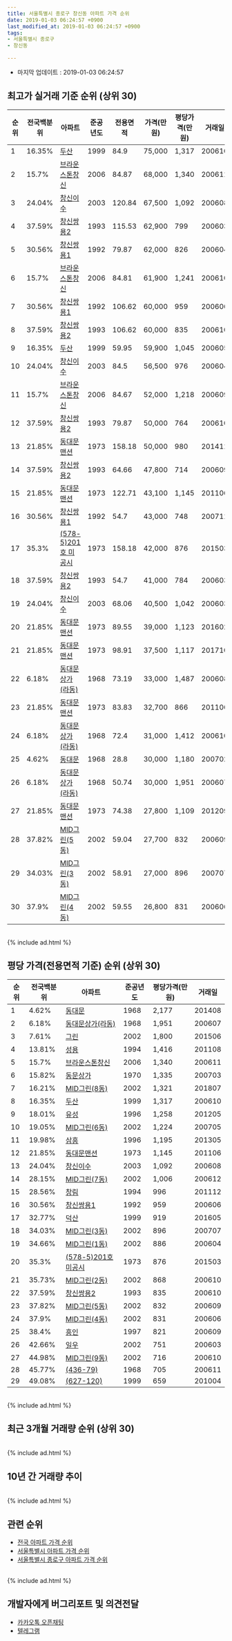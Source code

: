 ```yaml
---
title: 서울특별시 종로구 창신동 아파트 가격 순위
date: 2019-01-03 06:24:57 +0900
last_modified_at: 2019-01-03 06:24:57 +0900
tags:
- 서울특별시 종로구
- 창신동

---
```


* 마지막 업데이트 : 2019-01-03 06:24:57

## 최고가 실거래 기준 순위 (상위 30)


|순위|전국백분위|아파트|준공년도|전용면적|가격(만원)|평당가격(만원)|거래일|
|---|---|---|---|---|---|---|---|
|1|16.35%|[두산](https://search.naver.com/search.naver?query=%EC%84%9C%EC%9A%B8%ED%8A%B9%EB%B3%84%EC%8B%9C+%EC%A2%85%EB%A1%9C%EA%B5%AC+%EC%B0%BD%EC%8B%A0%EB%8F%99+%EB%91%90%EC%82%B0)|1999|84.9|75,000|1,317|200610|
|2|15.7%|[브라운스톤창신](https://search.naver.com/search.naver?query=%EC%84%9C%EC%9A%B8%ED%8A%B9%EB%B3%84%EC%8B%9C+%EC%A2%85%EB%A1%9C%EA%B5%AC+%EC%B0%BD%EC%8B%A0%EB%8F%99+%EB%B8%8C%EB%9D%BC%EC%9A%B4%EC%8A%A4%ED%86%A4%EC%B0%BD%EC%8B%A0)|2006|84.87|68,000|1,340|200611|
|3|24.04%|[창신이수](https://search.naver.com/search.naver?query=%EC%84%9C%EC%9A%B8%ED%8A%B9%EB%B3%84%EC%8B%9C+%EC%A2%85%EB%A1%9C%EA%B5%AC+%EC%B0%BD%EC%8B%A0%EB%8F%99+%EC%B0%BD%EC%8B%A0%EC%9D%B4%EC%88%98)|2003|120.84|67,500|1,092|200608|
|4|37.59%|[창신쌍용2](https://search.naver.com/search.naver?query=%EC%84%9C%EC%9A%B8%ED%8A%B9%EB%B3%84%EC%8B%9C+%EC%A2%85%EB%A1%9C%EA%B5%AC+%EC%B0%BD%EC%8B%A0%EB%8F%99+%EC%B0%BD%EC%8B%A0%EC%8C%8D%EC%9A%A92)|1993|115.53|62,900|799|200603|
|5|30.56%|[창신쌍용1](https://search.naver.com/search.naver?query=%EC%84%9C%EC%9A%B8%ED%8A%B9%EB%B3%84%EC%8B%9C+%EC%A2%85%EB%A1%9C%EA%B5%AC+%EC%B0%BD%EC%8B%A0%EB%8F%99+%EC%B0%BD%EC%8B%A0%EC%8C%8D%EC%9A%A91)|1992|79.87|62,000|826|200604|
|6|15.7%|[브라운스톤창신](https://search.naver.com/search.naver?query=%EC%84%9C%EC%9A%B8%ED%8A%B9%EB%B3%84%EC%8B%9C+%EC%A2%85%EB%A1%9C%EA%B5%AC+%EC%B0%BD%EC%8B%A0%EB%8F%99+%EB%B8%8C%EB%9D%BC%EC%9A%B4%EC%8A%A4%ED%86%A4%EC%B0%BD%EC%8B%A0)|2006|84.81|61,900|1,241|200610|
|7|30.56%|[창신쌍용1](https://search.naver.com/search.naver?query=%EC%84%9C%EC%9A%B8%ED%8A%B9%EB%B3%84%EC%8B%9C+%EC%A2%85%EB%A1%9C%EA%B5%AC+%EC%B0%BD%EC%8B%A0%EB%8F%99+%EC%B0%BD%EC%8B%A0%EC%8C%8D%EC%9A%A91)|1992|106.62|60,000|959|200606|
|8|37.59%|[창신쌍용2](https://search.naver.com/search.naver?query=%EC%84%9C%EC%9A%B8%ED%8A%B9%EB%B3%84%EC%8B%9C+%EC%A2%85%EB%A1%9C%EA%B5%AC+%EC%B0%BD%EC%8B%A0%EB%8F%99+%EC%B0%BD%EC%8B%A0%EC%8C%8D%EC%9A%A92)|1993|106.62|60,000|835|200610|
|9|16.35%|[두산](https://search.naver.com/search.naver?query=%EC%84%9C%EC%9A%B8%ED%8A%B9%EB%B3%84%EC%8B%9C+%EC%A2%85%EB%A1%9C%EA%B5%AC+%EC%B0%BD%EC%8B%A0%EB%8F%99+%EB%91%90%EC%82%B0)|1999|59.95|59,900|1,045|200605|
|10|24.04%|[창신이수](https://search.naver.com/search.naver?query=%EC%84%9C%EC%9A%B8%ED%8A%B9%EB%B3%84%EC%8B%9C+%EC%A2%85%EB%A1%9C%EA%B5%AC+%EC%B0%BD%EC%8B%A0%EB%8F%99+%EC%B0%BD%EC%8B%A0%EC%9D%B4%EC%88%98)|2003|84.5|56,500|976|200604|
|11|15.7%|[브라운스톤창신](https://search.naver.com/search.naver?query=%EC%84%9C%EC%9A%B8%ED%8A%B9%EB%B3%84%EC%8B%9C+%EC%A2%85%EB%A1%9C%EA%B5%AC+%EC%B0%BD%EC%8B%A0%EB%8F%99+%EB%B8%8C%EB%9D%BC%EC%9A%B4%EC%8A%A4%ED%86%A4%EC%B0%BD%EC%8B%A0)|2006|84.67|52,000|1,218|200609|
|12|37.59%|[창신쌍용2](https://search.naver.com/search.naver?query=%EC%84%9C%EC%9A%B8%ED%8A%B9%EB%B3%84%EC%8B%9C+%EC%A2%85%EB%A1%9C%EA%B5%AC+%EC%B0%BD%EC%8B%A0%EB%8F%99+%EC%B0%BD%EC%8B%A0%EC%8C%8D%EC%9A%A92)|1993|79.87|50,000|764|200610|
|13|21.85%|[동대문맨션](https://search.naver.com/search.naver?query=%EC%84%9C%EC%9A%B8%ED%8A%B9%EB%B3%84%EC%8B%9C+%EC%A2%85%EB%A1%9C%EA%B5%AC+%EC%B0%BD%EC%8B%A0%EB%8F%99+%EB%8F%99%EB%8C%80%EB%AC%B8%EB%A7%A8%EC%85%98)|1973|158.18|50,000|980|201411|
|14|37.59%|[창신쌍용2](https://search.naver.com/search.naver?query=%EC%84%9C%EC%9A%B8%ED%8A%B9%EB%B3%84%EC%8B%9C+%EC%A2%85%EB%A1%9C%EA%B5%AC+%EC%B0%BD%EC%8B%A0%EB%8F%99+%EC%B0%BD%EC%8B%A0%EC%8C%8D%EC%9A%A92)|1993|64.66|47,800|714|200609|
|15|21.85%|[동대문맨션](https://search.naver.com/search.naver?query=%EC%84%9C%EC%9A%B8%ED%8A%B9%EB%B3%84%EC%8B%9C+%EC%A2%85%EB%A1%9C%EA%B5%AC+%EC%B0%BD%EC%8B%A0%EB%8F%99+%EB%8F%99%EB%8C%80%EB%AC%B8%EB%A7%A8%EC%85%98)|1973|122.71|43,100|1,145|201106|
|16|30.56%|[창신쌍용1](https://search.naver.com/search.naver?query=%EC%84%9C%EC%9A%B8%ED%8A%B9%EB%B3%84%EC%8B%9C+%EC%A2%85%EB%A1%9C%EA%B5%AC+%EC%B0%BD%EC%8B%A0%EB%8F%99+%EC%B0%BD%EC%8B%A0%EC%8C%8D%EC%9A%A91)|1992|54.7|43,000|748|200711|
|17|35.3%|[(578-5)201호 미공시](https://search.naver.com/search.naver?query=%EC%84%9C%EC%9A%B8%ED%8A%B9%EB%B3%84%EC%8B%9C+%EC%A2%85%EB%A1%9C%EA%B5%AC+%EC%B0%BD%EC%8B%A0%EB%8F%99+%28578-5%29201%ED%98%B8+%EB%AF%B8%EA%B3%B5%EC%8B%9C)|1973|158.18|42,000|876|201503|
|18|37.59%|[창신쌍용2](https://search.naver.com/search.naver?query=%EC%84%9C%EC%9A%B8%ED%8A%B9%EB%B3%84%EC%8B%9C+%EC%A2%85%EB%A1%9C%EA%B5%AC+%EC%B0%BD%EC%8B%A0%EB%8F%99+%EC%B0%BD%EC%8B%A0%EC%8C%8D%EC%9A%A92)|1993|54.7|41,000|784|200603|
|19|24.04%|[창신이수](https://search.naver.com/search.naver?query=%EC%84%9C%EC%9A%B8%ED%8A%B9%EB%B3%84%EC%8B%9C+%EC%A2%85%EB%A1%9C%EA%B5%AC+%EC%B0%BD%EC%8B%A0%EB%8F%99+%EC%B0%BD%EC%8B%A0%EC%9D%B4%EC%88%98)|2003|68.06|40,500|1,042|200603|
|20|21.85%|[동대문맨션](https://search.naver.com/search.naver?query=%EC%84%9C%EC%9A%B8%ED%8A%B9%EB%B3%84%EC%8B%9C+%EC%A2%85%EB%A1%9C%EA%B5%AC+%EC%B0%BD%EC%8B%A0%EB%8F%99+%EB%8F%99%EB%8C%80%EB%AC%B8%EB%A7%A8%EC%85%98)|1973|89.55|39,000|1,123|201602|
|21|21.85%|[동대문맨션](https://search.naver.com/search.naver?query=%EC%84%9C%EC%9A%B8%ED%8A%B9%EB%B3%84%EC%8B%9C+%EC%A2%85%EB%A1%9C%EA%B5%AC+%EC%B0%BD%EC%8B%A0%EB%8F%99+%EB%8F%99%EB%8C%80%EB%AC%B8%EB%A7%A8%EC%85%98)|1973|98.91|37,500|1,117|201710|
|22|6.18%|[동대문상가(라동)](https://search.naver.com/search.naver?query=%EC%84%9C%EC%9A%B8%ED%8A%B9%EB%B3%84%EC%8B%9C+%EC%A2%85%EB%A1%9C%EA%B5%AC+%EC%B0%BD%EC%8B%A0%EB%8F%99+%EB%8F%99%EB%8C%80%EB%AC%B8%EC%83%81%EA%B0%80%28%EB%9D%BC%EB%8F%99%29)|1968|73.19|33,000|1,487|200608|
|23|21.85%|[동대문맨션](https://search.naver.com/search.naver?query=%EC%84%9C%EC%9A%B8%ED%8A%B9%EB%B3%84%EC%8B%9C+%EC%A2%85%EB%A1%9C%EA%B5%AC+%EC%B0%BD%EC%8B%A0%EB%8F%99+%EB%8F%99%EB%8C%80%EB%AC%B8%EB%A7%A8%EC%85%98)|1973|83.83|32,700|866|201106|
|24|6.18%|[동대문상가(라동)](https://search.naver.com/search.naver?query=%EC%84%9C%EC%9A%B8%ED%8A%B9%EB%B3%84%EC%8B%9C+%EC%A2%85%EB%A1%9C%EA%B5%AC+%EC%B0%BD%EC%8B%A0%EB%8F%99+%EB%8F%99%EB%8C%80%EB%AC%B8%EC%83%81%EA%B0%80%28%EB%9D%BC%EB%8F%99%29)|1968|72.4|31,000|1,412|200610|
|25|4.62%|[동대문](https://search.naver.com/search.naver?query=%EC%84%9C%EC%9A%B8%ED%8A%B9%EB%B3%84%EC%8B%9C+%EC%A2%85%EB%A1%9C%EA%B5%AC+%EC%B0%BD%EC%8B%A0%EB%8F%99+%EB%8F%99%EB%8C%80%EB%AC%B8)|1968|28.8|30,000|1,180|200702|
|26|6.18%|[동대문상가(라동)](https://search.naver.com/search.naver?query=%EC%84%9C%EC%9A%B8%ED%8A%B9%EB%B3%84%EC%8B%9C+%EC%A2%85%EB%A1%9C%EA%B5%AC+%EC%B0%BD%EC%8B%A0%EB%8F%99+%EB%8F%99%EB%8C%80%EB%AC%B8%EC%83%81%EA%B0%80%28%EB%9D%BC%EB%8F%99%29)|1968|50.74|30,000|1,951|200607|
|27|21.85%|[동대문맨션](https://search.naver.com/search.naver?query=%EC%84%9C%EC%9A%B8%ED%8A%B9%EB%B3%84%EC%8B%9C+%EC%A2%85%EB%A1%9C%EA%B5%AC+%EC%B0%BD%EC%8B%A0%EB%8F%99+%EB%8F%99%EB%8C%80%EB%AC%B8%EB%A7%A8%EC%85%98)|1973|74.38|27,800|1,109|201209|
|28|37.82%|[MID그린(5동)](https://search.naver.com/search.naver?query=%EC%84%9C%EC%9A%B8%ED%8A%B9%EB%B3%84%EC%8B%9C+%EC%A2%85%EB%A1%9C%EA%B5%AC+%EC%B0%BD%EC%8B%A0%EB%8F%99+MID%EA%B7%B8%EB%A6%B0%285%EB%8F%99%29)|2002|59.04|27,700|832|200609|
|29|34.03%|[MID그린(3동)](https://search.naver.com/search.naver?query=%EC%84%9C%EC%9A%B8%ED%8A%B9%EB%B3%84%EC%8B%9C+%EC%A2%85%EB%A1%9C%EA%B5%AC+%EC%B0%BD%EC%8B%A0%EB%8F%99+MID%EA%B7%B8%EB%A6%B0%283%EB%8F%99%29)|2002|58.91|27,000|896|200707|
|30|37.9%|[MID그린(4동)](https://search.naver.com/search.naver?query=%EC%84%9C%EC%9A%B8%ED%8A%B9%EB%B3%84%EC%8B%9C+%EC%A2%85%EB%A1%9C%EA%B5%AC+%EC%B0%BD%EC%8B%A0%EB%8F%99+MID%EA%B7%B8%EB%A6%B0%284%EB%8F%99%29)|2002|59.55|26,800|831|200606|


<br>
{% include ad.html %}
<br>

## 평당 가격(전용면적 기준) 순위 (상위 30)


|순위|전국백분위|아파트|준공년도|평당가격(만원)|거래일|
|---|---|---|---|---|---|
|1|4.62%|[동대문](https://search.naver.com/search.naver?query=%EC%84%9C%EC%9A%B8%ED%8A%B9%EB%B3%84%EC%8B%9C+%EC%A2%85%EB%A1%9C%EA%B5%AC+%EC%B0%BD%EC%8B%A0%EB%8F%99+%EB%8F%99%EB%8C%80%EB%AC%B8)|1968|2,177|201408|
|2|6.18%|[동대문상가(라동)](https://search.naver.com/search.naver?query=%EC%84%9C%EC%9A%B8%ED%8A%B9%EB%B3%84%EC%8B%9C+%EC%A2%85%EB%A1%9C%EA%B5%AC+%EC%B0%BD%EC%8B%A0%EB%8F%99+%EB%8F%99%EB%8C%80%EB%AC%B8%EC%83%81%EA%B0%80%28%EB%9D%BC%EB%8F%99%29)|1968|1,951|200607|
|3|7.61%|[그린](https://search.naver.com/search.naver?query=%EC%84%9C%EC%9A%B8%ED%8A%B9%EB%B3%84%EC%8B%9C+%EC%A2%85%EB%A1%9C%EA%B5%AC+%EC%B0%BD%EC%8B%A0%EB%8F%99+%EA%B7%B8%EB%A6%B0)|2002|1,800|201506|
|4|13.81%|[성용](https://search.naver.com/search.naver?query=%EC%84%9C%EC%9A%B8%ED%8A%B9%EB%B3%84%EC%8B%9C+%EC%A2%85%EB%A1%9C%EA%B5%AC+%EC%B0%BD%EC%8B%A0%EB%8F%99+%EC%84%B1%EC%9A%A9)|1994|1,416|201108|
|5|15.7%|[브라운스톤창신](https://search.naver.com/search.naver?query=%EC%84%9C%EC%9A%B8%ED%8A%B9%EB%B3%84%EC%8B%9C+%EC%A2%85%EB%A1%9C%EA%B5%AC+%EC%B0%BD%EC%8B%A0%EB%8F%99+%EB%B8%8C%EB%9D%BC%EC%9A%B4%EC%8A%A4%ED%86%A4%EC%B0%BD%EC%8B%A0)|2006|1,340|200611|
|6|15.82%|[동문상가](https://search.naver.com/search.naver?query=%EC%84%9C%EC%9A%B8%ED%8A%B9%EB%B3%84%EC%8B%9C+%EC%A2%85%EB%A1%9C%EA%B5%AC+%EC%B0%BD%EC%8B%A0%EB%8F%99+%EB%8F%99%EB%AC%B8%EC%83%81%EA%B0%80)|1970|1,335|200703|
|7|16.21%|[MID그린(8동)](https://search.naver.com/search.naver?query=%EC%84%9C%EC%9A%B8%ED%8A%B9%EB%B3%84%EC%8B%9C+%EC%A2%85%EB%A1%9C%EA%B5%AC+%EC%B0%BD%EC%8B%A0%EB%8F%99+MID%EA%B7%B8%EB%A6%B0%288%EB%8F%99%29)|2002|1,321|201807|
|8|16.35%|[두산](https://search.naver.com/search.naver?query=%EC%84%9C%EC%9A%B8%ED%8A%B9%EB%B3%84%EC%8B%9C+%EC%A2%85%EB%A1%9C%EA%B5%AC+%EC%B0%BD%EC%8B%A0%EB%8F%99+%EB%91%90%EC%82%B0)|1999|1,317|200610|
|9|18.01%|[유성](https://search.naver.com/search.naver?query=%EC%84%9C%EC%9A%B8%ED%8A%B9%EB%B3%84%EC%8B%9C+%EC%A2%85%EB%A1%9C%EA%B5%AC+%EC%B0%BD%EC%8B%A0%EB%8F%99+%EC%9C%A0%EC%84%B1)|1996|1,258|201205|
|10|19.05%|[MID그린(6동)](https://search.naver.com/search.naver?query=%EC%84%9C%EC%9A%B8%ED%8A%B9%EB%B3%84%EC%8B%9C+%EC%A2%85%EB%A1%9C%EA%B5%AC+%EC%B0%BD%EC%8B%A0%EB%8F%99+MID%EA%B7%B8%EB%A6%B0%286%EB%8F%99%29)|2002|1,224|200705|
|11|19.98%|[삼흥](https://search.naver.com/search.naver?query=%EC%84%9C%EC%9A%B8%ED%8A%B9%EB%B3%84%EC%8B%9C+%EC%A2%85%EB%A1%9C%EA%B5%AC+%EC%B0%BD%EC%8B%A0%EB%8F%99+%EC%82%BC%ED%9D%A5)|1996|1,195|201305|
|12|21.85%|[동대문맨션](https://search.naver.com/search.naver?query=%EC%84%9C%EC%9A%B8%ED%8A%B9%EB%B3%84%EC%8B%9C+%EC%A2%85%EB%A1%9C%EA%B5%AC+%EC%B0%BD%EC%8B%A0%EB%8F%99+%EB%8F%99%EB%8C%80%EB%AC%B8%EB%A7%A8%EC%85%98)|1973|1,145|201106|
|13|24.04%|[창신이수](https://search.naver.com/search.naver?query=%EC%84%9C%EC%9A%B8%ED%8A%B9%EB%B3%84%EC%8B%9C+%EC%A2%85%EB%A1%9C%EA%B5%AC+%EC%B0%BD%EC%8B%A0%EB%8F%99+%EC%B0%BD%EC%8B%A0%EC%9D%B4%EC%88%98)|2003|1,092|200608|
|14|28.15%|[MID그린(7동)](https://search.naver.com/search.naver?query=%EC%84%9C%EC%9A%B8%ED%8A%B9%EB%B3%84%EC%8B%9C+%EC%A2%85%EB%A1%9C%EA%B5%AC+%EC%B0%BD%EC%8B%A0%EB%8F%99+MID%EA%B7%B8%EB%A6%B0%287%EB%8F%99%29)|2002|1,006|200612|
|15|28.56%|[창림](https://search.naver.com/search.naver?query=%EC%84%9C%EC%9A%B8%ED%8A%B9%EB%B3%84%EC%8B%9C+%EC%A2%85%EB%A1%9C%EA%B5%AC+%EC%B0%BD%EC%8B%A0%EB%8F%99+%EC%B0%BD%EB%A6%BC)|1994|996|201112|
|16|30.56%|[창신쌍용1](https://search.naver.com/search.naver?query=%EC%84%9C%EC%9A%B8%ED%8A%B9%EB%B3%84%EC%8B%9C+%EC%A2%85%EB%A1%9C%EA%B5%AC+%EC%B0%BD%EC%8B%A0%EB%8F%99+%EC%B0%BD%EC%8B%A0%EC%8C%8D%EC%9A%A91)|1992|959|200606|
|17|32.77%|[덕산](https://search.naver.com/search.naver?query=%EC%84%9C%EC%9A%B8%ED%8A%B9%EB%B3%84%EC%8B%9C+%EC%A2%85%EB%A1%9C%EA%B5%AC+%EC%B0%BD%EC%8B%A0%EB%8F%99+%EB%8D%95%EC%82%B0)|1999|919|201605|
|18|34.03%|[MID그린(3동)](https://search.naver.com/search.naver?query=%EC%84%9C%EC%9A%B8%ED%8A%B9%EB%B3%84%EC%8B%9C+%EC%A2%85%EB%A1%9C%EA%B5%AC+%EC%B0%BD%EC%8B%A0%EB%8F%99+MID%EA%B7%B8%EB%A6%B0%283%EB%8F%99%29)|2002|896|200707|
|19|34.66%|[MID그린(1동)](https://search.naver.com/search.naver?query=%EC%84%9C%EC%9A%B8%ED%8A%B9%EB%B3%84%EC%8B%9C+%EC%A2%85%EB%A1%9C%EA%B5%AC+%EC%B0%BD%EC%8B%A0%EB%8F%99+MID%EA%B7%B8%EB%A6%B0%281%EB%8F%99%29)|2002|886|200604|
|20|35.3%|[(578-5)201호 미공시](https://search.naver.com/search.naver?query=%EC%84%9C%EC%9A%B8%ED%8A%B9%EB%B3%84%EC%8B%9C+%EC%A2%85%EB%A1%9C%EA%B5%AC+%EC%B0%BD%EC%8B%A0%EB%8F%99+%28578-5%29201%ED%98%B8+%EB%AF%B8%EA%B3%B5%EC%8B%9C)|1973|876|201503|
|21|35.73%|[MID그린(2동)](https://search.naver.com/search.naver?query=%EC%84%9C%EC%9A%B8%ED%8A%B9%EB%B3%84%EC%8B%9C+%EC%A2%85%EB%A1%9C%EA%B5%AC+%EC%B0%BD%EC%8B%A0%EB%8F%99+MID%EA%B7%B8%EB%A6%B0%282%EB%8F%99%29)|2002|868|200610|
|22|37.59%|[창신쌍용2](https://search.naver.com/search.naver?query=%EC%84%9C%EC%9A%B8%ED%8A%B9%EB%B3%84%EC%8B%9C+%EC%A2%85%EB%A1%9C%EA%B5%AC+%EC%B0%BD%EC%8B%A0%EB%8F%99+%EC%B0%BD%EC%8B%A0%EC%8C%8D%EC%9A%A92)|1993|835|200610|
|23|37.82%|[MID그린(5동)](https://search.naver.com/search.naver?query=%EC%84%9C%EC%9A%B8%ED%8A%B9%EB%B3%84%EC%8B%9C+%EC%A2%85%EB%A1%9C%EA%B5%AC+%EC%B0%BD%EC%8B%A0%EB%8F%99+MID%EA%B7%B8%EB%A6%B0%285%EB%8F%99%29)|2002|832|200609|
|24|37.9%|[MID그린(4동)](https://search.naver.com/search.naver?query=%EC%84%9C%EC%9A%B8%ED%8A%B9%EB%B3%84%EC%8B%9C+%EC%A2%85%EB%A1%9C%EA%B5%AC+%EC%B0%BD%EC%8B%A0%EB%8F%99+MID%EA%B7%B8%EB%A6%B0%284%EB%8F%99%29)|2002|831|200606|
|25|38.4%|[흥인](https://search.naver.com/search.naver?query=%EC%84%9C%EC%9A%B8%ED%8A%B9%EB%B3%84%EC%8B%9C+%EC%A2%85%EB%A1%9C%EA%B5%AC+%EC%B0%BD%EC%8B%A0%EB%8F%99+%ED%9D%A5%EC%9D%B8)|1997|821|200609|
|26|42.66%|[일우](https://search.naver.com/search.naver?query=%EC%84%9C%EC%9A%B8%ED%8A%B9%EB%B3%84%EC%8B%9C+%EC%A2%85%EB%A1%9C%EA%B5%AC+%EC%B0%BD%EC%8B%A0%EB%8F%99+%EC%9D%BC%EC%9A%B0)|2002|751|200603|
|27|44.98%|[MID그린(9동)](https://search.naver.com/search.naver?query=%EC%84%9C%EC%9A%B8%ED%8A%B9%EB%B3%84%EC%8B%9C+%EC%A2%85%EB%A1%9C%EA%B5%AC+%EC%B0%BD%EC%8B%A0%EB%8F%99+MID%EA%B7%B8%EB%A6%B0%289%EB%8F%99%29)|2002|716|200610|
|28|45.77%|[(436-79)](https://search.naver.com/search.naver?query=%EC%84%9C%EC%9A%B8%ED%8A%B9%EB%B3%84%EC%8B%9C+%EC%A2%85%EB%A1%9C%EA%B5%AC+%EC%B0%BD%EC%8B%A0%EB%8F%99+%28436-79%29)|1968|705|200611|
|29|49.08%|[(627-120)](https://search.naver.com/search.naver?query=%EC%84%9C%EC%9A%B8%ED%8A%B9%EB%B3%84%EC%8B%9C+%EC%A2%85%EB%A1%9C%EA%B5%AC+%EC%B0%BD%EC%8B%A0%EB%8F%99+%28627-120%29)|1999|659|201004|


<br>
{% include ad.html %}
<br>

## 최근 3개월 거래량 순위 (상위 30)


<div style="width:100%;">
    <canvas id="deal_count_ranking" height="250"></canvas>
</div>


<script>
new Chart(document.getElementById("deal_count_ranking"), {
    type: 'horizontalBar',
    data: {
        labels: ['두산', '창신쌍용2', 'MID그린(4동)'],
        datasets: [{
            label: '실거래 수',
            data: [2, 1, 1],
            borderColor: "rgba(255, 0, 128, 1)",
            backgroundColor: "rgba(255, 0, 128, 0.5)",
            fill: false,
        }]
    },
    options: {
        responsive: true,
        title: {
            display: true,
            text: '최근 3개월 거래량 순위'
        },
        tooltips: {
            mode: 'index',
            intersect: false,
            callbacks: {
                title: function(tooltipItems, data) {
                    return "실거래 수:";
                },
                label: function(tooltipItem, data) {
                    return data.labels[tooltipItem.index] + ": " + tooltipItem.xLabel;
                }
            }
        },
        hover: {
            mode: 'nearest',
            intersect: true
        },
        scales: {
            xAxes: [{
                display: true,
                scaleLabel: {
                    display: true,
                    labelString: '실거래 수'
                },
                ticks: {
                    suggestedMin: 0,
                }
            }],
            yAxes: [{
                display: true,
                ticks: {
                    autoSkip: false,
                    callback: function(value, index, values) {
                        if (value.length > 15)
                            return value.substr(0, 13) + "...";
                        else
                            return value;
                    }
                },
                scaleLabel: {
                    display: false,
                }
            }]
        }
    }
});

</script>


<br>
{% include ad.html %}
<br>

## 10년 간 거래량 추이


<div style="width:100%;">
    <canvas id="deal_progress" height="250"></canvas>
</div>

<script>
new Chart(document.getElementById("deal_progress"), {
    type: 'line',
    data: {
        labels: ['200901','200902','200903','200904','200905','200906','200907','200908','200909','200910','200911','200912','201001','201002','201003','201004','201005','201006','201007','201008','201009','201010','201011','201012','201101','201102','201103','201104','201105','201106','201107','201108','201109','201110','201111','201112','201201','201202','201203','201204','201205','201206','201207','201208','201209','201210','201211','201212','201301','201302','201303','201304','201305','201306','201307','201308','201309','201310','201311','201312','201401','201402','201403','201404','201405','201406','201407','201408','201409','201410','201411','201412','201501','201502','201503','201504','201505','201506','201507','201508','201509','201510','201511','201512','201601','201602','201603','201604','201605','201606','201607','201608','201609','201610','201611','201612','201701','201702','201703','201704','201705','201706','201707','201708','201709','201710','201711','201712','201801','201802','201803','201804','201805','201806','201807','201808','201809','201810','201811','201812','201901'],
        datasets: [{
            label: '실거래 수',
            pointRadius: 1,
            data: [1, 7, 6, 14, 19, 21, 9, 22, 6, 12, 6, 3, 9, 14, 14, 7, 6, 7, 4, 5, 5, 5, 9, 19, 8, 16, 14, 10, 7, 14, 16, 5, 5, 12, 5, 6, 5, 7, 8, 13, 8, 4, 4, 4, 6, 7, 7, 6, 6, 8, 11, 11, 15, 7, 7, 6, 20, 22, 12, 12, 10, 18, 16, 16, 6, 10, 12, 22, 29, 21, 19, 13, 20, 26, 27, 19, 20, 14, 15, 18, 22, 16, 13, 12, 8, 16, 15, 19, 15, 30, 28, 19, 19, 24, 11, 8, 7, 15, 14, 14, 28, 20, 31, 17, 10, 10, 10, 15, 17, 24, 16, 5, 17, 14, 13, 23, 13, 9, 3, 1, 0],
            borderColor: "rgba(255, 201, 14, 1)",
            backgroundColor: "rgba(255, 201, 14, 0.5)",
            fill: true,
        }]
    },
    options: {
        responsive: true,
        title: {
            display: true,
            text: '10년간 거래량 추이'
        },
        tooltips: {
            mode: 'index',
            intersect: false,
        },
        hover: {
            mode: 'nearest',
            intersect: true
        },
        scales: {
            xAxes: [{
                display: true,
                scaleLabel: {
                    display: true,
                    labelString: '년/월'
                }
            }],
            yAxes: [{
                display: true,
                ticks: {
                    suggestedMin: 0,
                },
                scaleLabel: {
                    display: true,
                    labelString: '실거래 수'
                }
            }]
        }
    }
});

</script>


<br>
{% include ad.html %}
<br>

## 관련 순위

- [전국 아파트 가격 순위](https://inasie.github.io/apt-ranking/전국)
- [서울특별시 아파트 가격 순위](https://inasie.github.io/apt-ranking/서울특별시)
- [서울특별시 종로구 아파트 가격 순위](https://inasie.github.io/apt-ranking/서울특별시-종로구)


<br>
{% include ad.html %}
<br>

## 개발자에게 버그리포트 및 의견전달

- [카카오톡 오픈채팅](https://open.kakao.com/o/gLJUAP4)
- [텔레그램](https://t.me/inasie)


